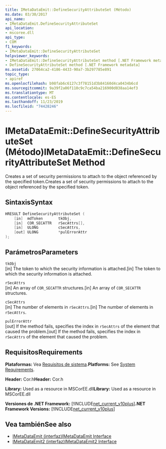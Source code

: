 ```yaml
---
title: IMetaDataEmit::DefineSecurityAttributeSet (Método)
ms.date: 03/30/2017
api_name:
- IMetaDataEmit.DefineSecurityAttributeSet
api_location:
- mscoree.dll
api_type:
- COM
f1_keywords:
- IMetaDataEmit::DefineSecurityAttributeSet
helpviewer_keywords:
- IMetaDataEmit::DefineSecurityAttributeSet method [.NET Framework metadata]
- DefineSecurityAttributeSet method [.NET Framework metadata]
ms.assetid: 27064ca2-4186-4433-90a7-3b297785e891
topic_type:
- apiref
ms.openlocfilehash: b98fab6c6127c3f78151d3b84160d4ca0434b6cd
ms.sourcegitcommit: 9a39f2a06f110c9c7ca54ba216900d038aa14ef3
ms.translationtype: MT
ms.contentlocale: es-ES
ms.lasthandoff: 11/23/2019
ms.locfileid: "74428246"
---
```

# <a name="imetadataemitdefinesecurityattributeset-method"></a><span data-ttu-id="ff283-102">IMetaDataEmit::DefineSecurityAttributeSet (Método)</span><span class="sxs-lookup"><span data-stu-id="ff283-102">IMetaDataEmit::DefineSecurityAttributeSet Method</span></span>
<span data-ttu-id="ff283-103">Creates a set of security permissions to attach to the object referenced by the specified token.</span><span class="sxs-lookup"><span data-stu-id="ff283-103">Creates a set of security permissions to attach to the object referenced by the specified token.</span></span>  
  
## <a name="syntax"></a><span data-ttu-id="ff283-104">Sintaxis</span><span class="sxs-lookup"><span data-stu-id="ff283-104">Syntax</span></span>  
  
```cpp  
HRESULT DefineSecurityAttributeSet (   
    [in]  mdToken       tkObj,   
    [in]  COR_SECATTR   rSecAttrs[],   
    [in]  ULONG         cSecAttrs,   
    [out] ULONG         *pulErrorAttr   
);  
```  
  
## <a name="parameters"></a><span data-ttu-id="ff283-105">Parámetros</span><span class="sxs-lookup"><span data-stu-id="ff283-105">Parameters</span></span>  
 `tkObj`  
 <span data-ttu-id="ff283-106">[in] The token to which the security information is attached.</span><span class="sxs-lookup"><span data-stu-id="ff283-106">[in] The token to which the security information is attached.</span></span>  
  
 `rSecAttrs`  
 <span data-ttu-id="ff283-107">[in] An array of `COR_SECATTR` structures.</span><span class="sxs-lookup"><span data-stu-id="ff283-107">[in] An array of `COR_SECATTR` structures.</span></span>  
  
 `cSecAttrs`  
 <span data-ttu-id="ff283-108">[in] The number of elements in `rSecAttrs`.</span><span class="sxs-lookup"><span data-stu-id="ff283-108">[in] The number of elements in `rSecAttrs`.</span></span>  
  
 `pulErrorAttr`  
 <span data-ttu-id="ff283-109">[out] If the method fails, specifies the index in `rSecAttrs` of the element that caused the problem.</span><span class="sxs-lookup"><span data-stu-id="ff283-109">[out] If the method fails, specifies the index in `rSecAttrs` of the element that caused the problem.</span></span>  
  
## <a name="requirements"></a><span data-ttu-id="ff283-110">Requisitos</span><span class="sxs-lookup"><span data-stu-id="ff283-110">Requirements</span></span>  
 <span data-ttu-id="ff283-111">**Plataformas:** Vea [Requisitos de sistema](../../../../docs/framework/get-started/system-requirements.md).</span><span class="sxs-lookup"><span data-stu-id="ff283-111">**Platforms:** See [System Requirements](../../../../docs/framework/get-started/system-requirements.md).</span></span>  
  
 <span data-ttu-id="ff283-112">**Header:** Cor.h</span><span class="sxs-lookup"><span data-stu-id="ff283-112">**Header:** Cor.h</span></span>  
  
 <span data-ttu-id="ff283-113">**Library:** Used as a resource in MSCorEE.dll</span><span class="sxs-lookup"><span data-stu-id="ff283-113">**Library:** Used as a resource in MSCorEE.dll</span></span>  
  
 <span data-ttu-id="ff283-114">**Versiones de .NET Framework:** [!INCLUDE[net_current_v10plus](../../../../includes/net-current-v10plus-md.md)]</span><span class="sxs-lookup"><span data-stu-id="ff283-114">**.NET Framework Versions:** [!INCLUDE[net_current_v10plus](../../../../includes/net-current-v10plus-md.md)]</span></span>  
  
## <a name="see-also"></a><span data-ttu-id="ff283-115">Vea también</span><span class="sxs-lookup"><span data-stu-id="ff283-115">See also</span></span>

- [<span data-ttu-id="ff283-116">IMetaDataEmit (interfaz)</span><span class="sxs-lookup"><span data-stu-id="ff283-116">IMetaDataEmit Interface</span></span>](../../../../docs/framework/unmanaged-api/metadata/imetadataemit-interface.md)
- [<span data-ttu-id="ff283-117">IMetaDataEmit2 (interfaz)</span><span class="sxs-lookup"><span data-stu-id="ff283-117">IMetaDataEmit2 Interface</span></span>](../../../../docs/framework/unmanaged-api/metadata/imetadataemit2-interface.md)
